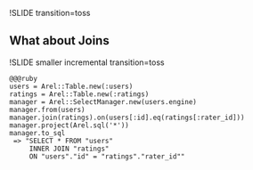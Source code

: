 !SLIDE transition=toss
## What about Joins ##

!SLIDE smaller incremental transition=toss

    @@@ruby
    users = Arel::Table.new(:users)
    ratings = Arel::Table.new(:ratings)
    manager = Arel::SelectManager.new(users.engine)
    manager.from(users)
    manager.join(ratings).on(users[:id].eq(ratings[:rater_id]))
    manager.project(Arel.sql('*'))
    manager.to_sql
     => "SELECT * FROM "users" 
         INNER JOIN "ratings" 
         ON "users"."id" = "ratings"."rater_id""
    
